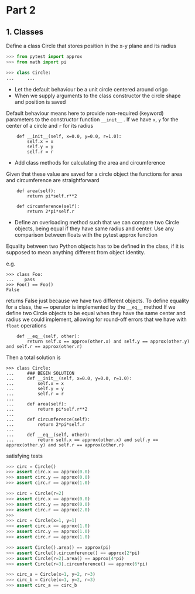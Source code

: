 # Part 2

## 1. Classes
Define a class Circle that stores position in  the x-y plane and its radius

```python
>>> from pytest import approx
>>> from math import pi

>>> class Circle:
...     ...

```

* Let the default behaviour be a unit circle centered around origo
* When we supply arguments to the class constructor the circle shape and position is saved

Default behaviour means here to provide non-required (keyword) parameters to the
constructor function `__init__` . If we have `x`, `y` for the center of a
circle and `r` for its radius

~~~
    def __init__(self, x=0.0, y=0.0, r=1.0):
        self.x = x
        self.y = y
        self.r = r
~~~


* Add class methods for calculating the area and circumference

Given that these value are saved for a circle object
the functions for area and circumference are straightforward

~~~
    def area(self):
        return pi*self.r**2

    def circumference(self):
        return 2*pi*self.r
~~~


* Define an overloading method such that we can compare two Circle objects, being equal if they have same radius and center. Use any comparison between floats with the pytest approx function


Equality between two Python objects has to be defined in the class,
if it is supposed to mean anything different from object identity.

e.g.

~~~
>>> class Foo:
...    pass
>>> Foo() == Foo()
False

~~~
returns False just because we have two different objects. To define equality
for a class, the `==` operator is implemented by the `__eq__` method
If we define two Circle objects to be equal when they have the same center and
radius we could implement, allowing for round-off errors that we have with
`float` operations

~~~
    def __eq__(self, other):
        return self.x == approx(other.x) and self.y == approx(other.y) and self.r == approx(other.r)
~~~

Then a total solution is

~~~
>>> class Circle:
...     ### BEGIN SOLUTION
...     def __init__(self, x=0.0, y=0.0, r=1.0):
...         self.x = x
...         self.y = y
...         self.r = r
...         
...     def area(self):
...         return pi*self.r**2
...     
...     def circumference(self):
...         return 2*pi*self.r
...     
...     def __eq__(self, other):
...         return self.x == approx(other.x) and self.y == approx(other.y) and self.r == approx(other.r)

~~~

satisfying tests

```python
>>> circ = Circle()
>>> assert circ.x == approx(0.0)
>>> assert circ.y == approx(0.0)
>>> assert circ.r == approx(1.0)

```


```python
>>> circ = Circle(r=2)
>>> assert circ.x == approx(0.0)
>>> assert circ.y == approx(0.0)
>>> assert circ.r == approx(2.0)
>>> 
>>> circ = Circle(x=1, y=1)
>>> assert circ.x == approx(1.0)
>>> assert circ.y == approx(1.0)
>>> assert circ.r == approx(1.0)

```


```python
>>> assert Circle().area() == approx(pi)
>>> assert Circle().circumference() == approx(2*pi)
>>> assert Circle(r=2).area() == approx(4*pi)
>>> assert Circle(r=3).circumference() == approx(6*pi)

```

```python
>>> circ_a = Circle(x=1, y=2, r=3)
>>> circ_b = Circle(x=1, y=2, r=3)
>>> assert circ_a == circ_b

```
